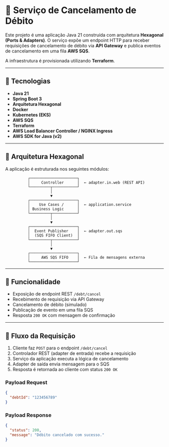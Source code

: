 # 🧾 Serviço de Cancelamento de Débito

Este projeto é uma aplicação Java 21 construída com arquitetura **Hexagonal (Ports & Adapters)**. O serviço expõe um endpoint HTTP para receber requisições de cancelamento de débito via **API Gateway** e publica eventos de cancelamento em uma fila **AWS SQS**.

A infraestrutura é provisionada utilizando **Terraform**.

---

## 🚀 Tecnologias

- **Java 21**
- **Spring Boot 3**
- **Arquitetura Hexagonal**
- **Docker**
- **Kubernetes (EKS)**
- **AWS SQS**
- **Terraform**
- **AWS Load Balancer Controller / NGINX Ingress**
- **AWS SDK for Java (v2)**

---

## 🧱 Arquitetura Hexagonal

A aplicação é estruturada nos seguintes módulos:


              ┌─────────────────────┐
              │     Controller      │  ← adapter.in.web (REST API)
              └─────────┬───────────┘
                        │
                        ▼
              ┌─────────────────────┐
              │    Use Cases /      │  ← application.service
              │ Business Logic      │
              └─────────┬───────────┘
                        │
                        ▼
              ┌─────────────────────┐
              │  Event Publisher    │  ← adapter.out.sqs
              │  (SQS FIFO Client)  │
              └─────────┬───────────┘
                        │
                        ▼
              ┌─────────────────────┐
              │     AWS SQS FIFO    │  ← Fila de mensagens externa
              └─────────────────────┘

---

## 📌 Funcionalidade

- Exposição de endpoint REST `/debt/cancel`
- Recebimento de requisição via API Gateway
- Cancelamento de débito (simulado)
- Publicação de evento em uma fila SQS
- Resposta `200 OK` com mensagem de confirmação

---

## 🔄 Fluxo da Requisição

1. Cliente faz `POST` para o endpoint `/debt/cancel`
2. Controlador REST (adapter de entrada) recebe a requisição
3. Serviço da aplicação executa a lógica de cancelamento
4. Adapter de saída envia mensagem para o SQS
5. Resposta é retornada ao cliente com status `200 OK`

### Payload Request

```json
{
  "debtId": "123456789"
} 
```

### Payload Response
```json
{
  "status": 200,
  "message": "Débito cancelado com sucesso."
}
```